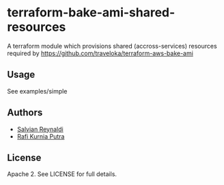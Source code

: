 # terraform-bake-ami-shared-resources

A terraform module which provisions shared (accross-services) resources required by https://github.com/traveloka/terraform-aws-bake-ami


## Usage

See examples/simple


## Authors

 - [Salvian Reynaldi](https://github.com/salvianreynaldi)
 - [Rafi Kurnia Putra](https://github.com/rafikurnia)


## License

Apache 2. See LICENSE for full details.